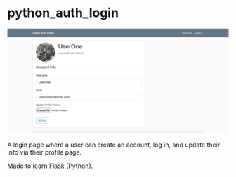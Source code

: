 # python_auth_login

![](flasklogin/static/profile_pics/screenshot.png)

A login page where a user can create an account, log in, and update their info via their profile page.

Made to learn Flask (Python).
